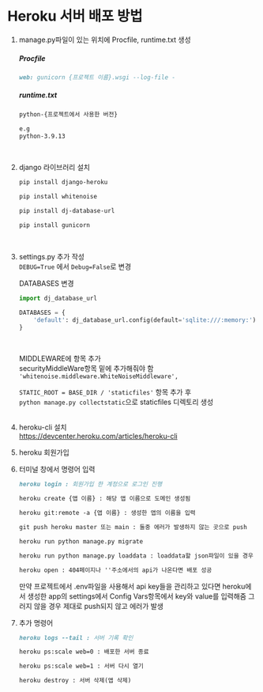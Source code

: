 # Heroku 서버 배포 방법

1. manage.py파일이 있는 위치에 Procfile, runtime.txt 생성<br>

    ##### Procfile
    ```markdown
    web: gunicorn {프로젝트 이름}.wsgi --log-file -
    ```

    ##### runtime.txt
    ```markdown
    python-{프로젝트에서 사용한 버전}

    e.g
    python-3.9.13
    ```

    <br>


2. django 라이브러리 설치
    ```markdown
    pip install django-heroku

    pip install whitenoise

    pip install dj-database-url

    pip install gunicorn
    ```
    <br>

3. settings.py 추가 작성<br>
    `DEBUG=True` 에서 `Debug=False`로 변경<br>

    DATABASES 변경
    ```python
    import dj_database_url

    DATABASES = {
        'default': dj_database_url.config(default='sqlite:///:memory:')
    }
    ```

    <br>

    MIDDLEWARE에 항목 추가<br>
    securityMiddleWare항목 밑에 추가해줘야 함
    `'whitenoise.middleware.WhiteNoiseMiddleware',`
    <br>

    `STATIC_ROOT = BASE_DIR / 'staticfiles'` 항목 추가 후<br>
    `python manage.py collectstatic`으로 staticfiles 디렉토리 생성<br>
    <br>

4. heroku-cli 설치<br>
    <https://devcenter.heroku.com/articles/heroku-cli>
    <br>

5. heroku 회원가입<br>

6. 터미널 창에서 명령어 입력<br>
    ```markdown
    heroku login : 회원가입 한 계정으로 로그인 진행

    heroku create {앱 이름} : 해당 앱 이름으로 도메인 생성됨

    heroku git:remote -a {앱 이름} : 생성한 앱의 이름을 입력

    git push heroku master 또는 main : 둘중 에러가 발생하지 않는 곳으로 push

    heroku run python manage.py migrate

    heroku run python manage.py loaddata : loaddata할 json파일이 있을 경우 진행

    heroku open : 404페이지나 ''주소에서의 api가 나온다면 배포 성공
    ```

    만약 프로젝트에서 .env파일을 사용해서 api key들을 관리하고 있다면
    heroku에서 생성한 app의 settings에서 Config Vars항목에서 key와 value를 입력해줌
    그러지 않을 경우 제대로 push되지 않고 에러가 발생
    <br>

7. 추가 명령어<br>
    ```markdown
    heroku logs --tail : 서버 기록 확인

    heroku ps:scale web=0 : 배포한 서버 종료

    heroku ps:scale web=1 : 서버 다시 열기

    heroku destroy : 서버 삭제(앱 삭제)
    ```